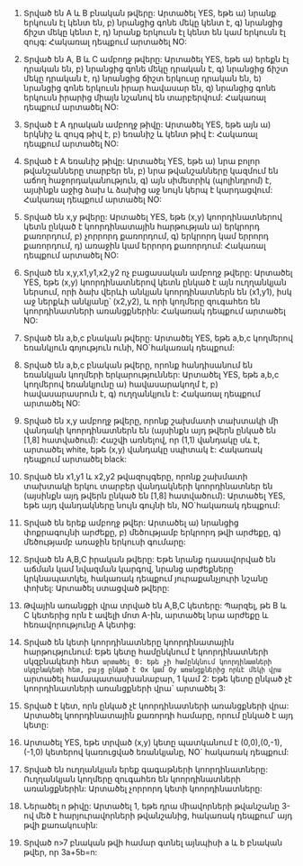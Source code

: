 1.	Տրված են A և B բնական թվերը: Արտածել YES, եթե
ա)	նրանք երկուսն էլ կենտ են,
բ)	նրանցից գոնե մեկը կենտ է,
գ)	նրանցից ճիշտ մեկը կենտ է,
դ)	նրանք երկուսն էլ կենտ են կամ երկուսն էլ զույգ:
Հակառալ դեպքում արտածել NO:

2.	Տրված են A, B  և C ամբողջ թվերը: Արտածել YES, եթե
ա)	երեքն էլ դրական են,
բ)	նրանցից գոնե մեկը  դրական է,
գ)	նրանցից ճիշտ մեկը դրական է,
դ)	նրանցից ճիշտ երկուսը դրական են,
ե)	նրանցից գոնե երկուսն իրար հավասար են,
զ)	նրանցից գոնե երկուսն իրարից միայն նշանով են տարբերվում:
Հակառալ դեպքում արտածել NO:

3.	Տրված է A դրական ամբողջ թիվը: Արտածել YES, եթե այն
ա)	երկնիշ և զույգ թիվ է,
բ)	եռանիշ և կենտ թիվ է:
Հակառալ դեպքում արտածել NO:

4.	Տրված է A եռանիշ թիվը: Արտածել YES, եթե
ա)	նրա բոլոր թվանշանները տարբեր են,
բ)	նրա թվանշանները կազմում են աճող հաջորդականություն,
գ)	այն սիմետրիկ (պոլինդրոմ) է, այսինքն աջից ձախ և ձախից աջ նույն կերպ է կարդացվում:
Հակառալ դեպքում արտածել NO:

5.	Տրված են x,y թվերը: Արտածել YES, եթե (x,y) կոորդինատներով կետն ընկած է կոորդինատային հարթության
ա)	երկրորդ քառորդում,
բ)	չորրորդ քառորդում,
գ)	երկրորդ կամ երրորդ քառորդում,
դ)	առաջին կամ երրորդ քառորդում:
Հակառալ դեպքում արտածել NO:

6.	Տրված են x,y,x1,y1,x2,y2 ոչ բացասական ամբողջ թվերը: Արտածել YES, եթե (x,y) կոորդինատներով կետն ընկած է այն ուղղանկյան ներսում, որի ձախ վերևի անկյան կոորդինատներն են (x1,y1), իսկ աջ ներքևի անկյանը՝ (x2,y2), և որի կողմերը զուգահեռ են կոորդինատների առանցքներին: Հակառակ դեպքում արտածել NO:
7.	Տրված են a,b,c բնական թվերը: Արտածել YES, եթե a,b,c կողմերով եռանկյուն գոյություն ունի, NO`հակառակ դեպքում:
8.	Տրված են a,b,c բնական թվերը, որոնք հանդիսանում են եռանկյան կողմերի երկարություններ: Արտածել YES, եթե a,b,c կողմերով եռանկյունը
ա)	հավասարակողմ է,
բ)	հավասարասրուն է,
գ)	ուղղանկյուն է:
Հակառալ դեպքում արտածել NO:

9.	Տրված են x,y ամբողջ թվերը, որոնք շախմատի տախտակի մի վանդակի կոորդինատներն են (այսինքն այդ թվերն ընկած են [1,8] հատվածում): Հաշվի առնելով, որ (1,1) վանդակը սև է, արտածել white, եթե (x,y) վանդակը սպիտակ է: Հակառակ դեպքում արտածել black:

10.	Տրված են x1,y1 և x2,y2  թվազույգերը, որոնք շախմատի տախտակի երկու տարբեր վանդակների կոորդինատներ են (այսինքն այդ թվերն ընկած են [1,8] հատվածում): Արտածել YES, եթե այդ վանդակները նույն գույնի են,  NO`հակառակ դեպքում:

11.	Տրված են երեք ամբողջ թվեր: Արտածել
ա)	նրանցից փոքրագույնի արժեքը,
բ)	մեծությամբ երկրորդ թվի  արժեքը,
գ)	մեծությամբ առաջին երկուսի գումարը:

12.	Տրված են A,B,C իրական թվերը: Եթե նրանք դասավորված են աճման կամ նվազման կարգով, նրանց արժեքները կրկնապատկել, հակառակ դեպքում յուրաքանչյուրի նշանը փոխել: Արտածել ստացված թվերը:

13.	Թվային առանցքի վրա տրված են A,B,C կետերը: Պարզել, թե B և C կետերից որն է ավելի մոտ A-ին, արտածել նրա արժեքը և հեռավորությունը A կետից:

14.	Տրված են կետի կոորդինատները կոորդինատային հարթությունում: Եթե կետը համընկնում է կոորդինատների սկզբնակետի հետ` արտածել 0: Եթե չի համընկնում կոորդինատների սկզբնակետի հետ, բայց ընկած է Ox կամ Oy առանցքներից որևէ մեկի վրա` արտածել համապատասխանաբար, 1 կամ 2: Եթե կետը ընկած չէ կոորդինատների առանցքների վրա` արտածել 3:

15.	Տրված է կետ, որն ընկած չէ կոորդինատների առանցքների վրա: Արտածել կոորդինատային քառորդի համարը, որում ընկած է այդ կետը:

16.	Արտածել YES, եթե տրված (x,y) կետը պատկանում է (0,0),(0,-1),(-1,0) կետերով կառուցված եռանկյանը, NO` հակառակ դեպքում:

17.	Տրված են ուղղանկյան երեք գագաթների կոորդինատները: Ուղղանկյան կողմերը զուգահեռ են կոորդինատների առանցքներին: Արտածել չորրորդ կետի կոորդինատները:

18.	Ներածել n թիվը: Արտածել 1, եթե դրա միավորների թվանշանը 3-ով մեծ է հարյուրավորների թվանշանից, հակառակ դեպքում՝ այդ թվի քառակուսին:

19.	Տրված n>7 բնական թվի համար գտնել այնպիսի a և b բնական թվեր, որ 3a+5b=n:
 
